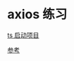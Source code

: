 # axios 练习

[ts 启动项目](https://github.com/alexjoverm/typescript-library-starter)

[参考](https://hpstream.github.io/ts-axios)
